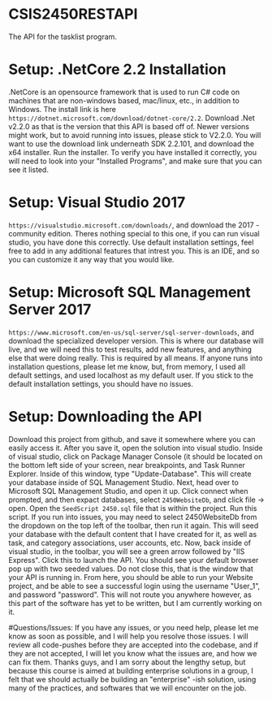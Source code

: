 # CSIS2450RESTAPI
The API for the tasklist program.

# Setup: .NetCore 2.2 Installation
.NetCore is an opensource framework that is used to run C# code on machines that are non-windows based, mac/linux, etc., in addition to Windows.  The install link is here `https://dotnet.microsoft.com/download/dotnet-core/2.2`.  Download .Net v2.2.0 as that is the version that this API is based off of.  Newer versions might work, but to avoid running into issues, please stick to V2.2.0.  You will want to use the download link underneath SDK 2.2.101, and download the x64 installer.  Run the installer.  To verify you have installed it correctly, you will need to look into your "Installed Programs", and make sure that you can see it listed.

# Setup: Visual Studio 2017
`https://visualstudio.microsoft.com/downloads/`, and download the 2017 - community edition.  Theres nothing special to this one, if you can run visual studio, you have done this correctly.  Use default installation settings, feel free to add in any additional features that intrest you.  This is an IDE, and so you can customize it any way that you would like.

# Setup: Microsoft SQL Management Server 2017
`https://www.microsoft.com/en-us/sql-server/sql-server-downloads`, and download the specialized developer version.  This is where our database will live, and we will need this to test results, add new features, and anything else that were doing really.  This is required by all means.  If anyone runs into installation questions, please let me know, but, from memory, I used all default settings, and used localhost as my default user.  If you stick to the default installation settings, you should have no issues.

# Setup: Downloading the API
Download this project from github, and save it somewhere where you can easily access it.  After you save it, open the solution into visual studio.  Inside of visual studio, click on Package Manager Console (it should be located on the bottom left side of your screen, near breakpoints, and Task Runner Explorer.  Inside of this window, type "Update-Database".  This will create your database inside of SQL Management Studio.  Next, head over to Microsoft SQL Management Studio, and open it up.  Click connect when prompted, and then expact databases, select `2450WebsiteDb`, and click file -> open.  Open the `SeedScript 2450.sql` file that is within the project.  Run this script.  If you run into issues, you may need to select 2450WebsiteDb from the dropdown on the top left of the toolbar, then run it again.  This will seed your database with the default content that I have created for it, as well as task, and category associations, user accounts, etc.  Now, back inside of visual studio, in the toolbar, you will see a green arrow followed by "IIS Express".  Click this to launch the API.  You should see your default browser pop up with two seeded values.  Do not close this, that is the window that your API is running in.  From here, you should be able to run your Website project, and be able to see a successful login using the username "User_1", and password "password".  This will not route you anywhere however, as this part of the software has yet to be written, but I am currently working on it.

#Questions/Issues:
If you have any issues, or you need help, please let me know as soon as possible, and I will help you resolve those issues.  I will review all code-pushes before they are accepted into the codebase, and if they are not accepted, I will let you know what the issues are, and how we can fix them.  Thanks guys, and I am sorry about the lengthy setup, but because this course is aimed at building enterprise solutions in a group, I felt that we should actually be building an "enterprise" -ish solution, using many of the practices, and softwares that we will encounter on the job.
